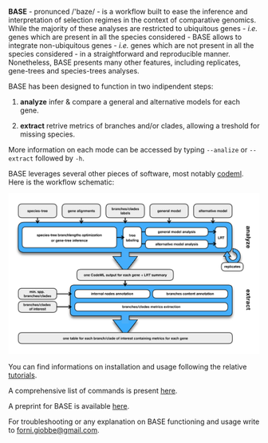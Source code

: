 **BASE** - pronunced  /'baze/ - is a workflow built to ease the inference and interpretation of selection regimes in the context of comparative genomics. 
While the majority of these analyses are restricted to ubiquitous genes - *i.e.* genes which are present in all the species considered - 
BASE allows to integrate non-ubiquitous genes - *i.e.* genes which are not present in all the species considered - in a straightforward and reproducible manner.
Nonetheless, BASE presents many other features, including replicates, gene-trees and species-trees analyses.

BASE has been designed to function in two indipendent steps:

1.   **analyze**		infer & compare a general and alternative models for each gene.

2.   **extract**		retrive metrics of branches and/or clades, allowing a treshold for missing species.

More information on each mode can be accessed by typing ```--analize``` or ```--extract``` followed by ```-h```.

BASE leverages several other pieces of software, most notably [codeml](http://abacus.gene.ucl.ac.uk/software/pamlDOC.pdf). Here is the workflow schematic:

![Image description](https://github.com/for-giobbe/BASE/blob/master/figures/BASE_fig.001.jpg)

You can find informations on installation and usage following the relative [tutorials](https://github.com/for-giobbe/BASE/blob/master/tutorial_0.md).

A comprehensive list of commands is present [here](https://github.com/for-giobbe/BASE/blob/master/command_list.md).

A preprint for BASE is available [here](https://doi.org/10.1101/2020.11.04.367789).

For troubleshooting or any explanation on BASE functioning and usage write to forni.giobbe@gmail.com.
